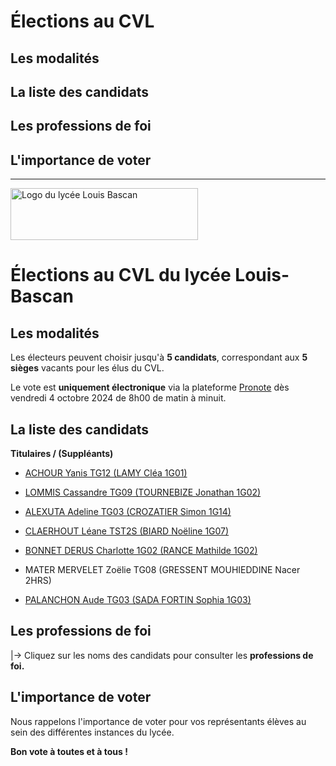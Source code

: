# Élections au CVL

## Les modalités

## La liste des candidats

## Les professions de foi

## L'importance de voter

<hr>

<a href="https://lyc-bascan.fr" target="_blank" title="vers lyc-bascan.fr"><img src="https://lyc-bascan.fr/reglement_interieur/images/logo_LyceeLouisBascan.jpg" alt="Logo du lycée Louis Bascan" width="300" height="83"></a>

# Élections au CVL du lycée Louis-Bascan

## Les modalités

Les électeurs peuvent choisir jusqu'à **5 candidats**, correspondant aux **5 sièges** vacants pour les élus du CVL.

Le vote est **uniquement électronique** via la plateforme [Pronote](https://0782549x.index-education.net/pronote/) dès vendredi 4 octobre 2024 de 8h00 de matin à minuit.

## La liste des candidats

**Titulaires / (Suppléants)** 

- [ACHOUR Yanis TG12 (LAMY Cléa 1G01)](https://drive.google.com/file/d/1FM4dCG6h90sq4q6ZSlTLA6mfOEtlcl5Y/view?usp=sharing)

- [LOMMIS Cassandre TG09 (TOURNEBIZE Jonathan 1G02)](https://drive.google.com/file/d/1BKAgIjadhF4RmpXBbTsfYrr_HeEn5cYV/view?usp=sharing)

- [ALEXUTA Adeline TG03 (CROZATIER Simon 1G14)](https://drive.google.com/file/d/1UxSP6I9upDSm-thbEZVivESQdsfp1rPV/view?usp=sharing)

- [CLAERHOUT Léane TST2S (BIARD Noëline 1G07)](https://drive.google.com/file/d/1eZMcKLB9TkwbzAccB6KocLLMsBU_4OTp/view?usp=sharing)

- [BONNET DERUS Charlotte 1G02 (RANCE Mathilde 1G02)](https://drive.google.com/file/d/1Vy_bNBJlRnzwkCMJmPwYDzkn-R0haAsS/view?usp=sharing)

- MATER MERVELET Zoëlie TG08 (GRESSENT MOUHIEDDINE Nacer 2HRS)

- [PALANCHON Aude TG03 (SADA FORTIN Sophia 1G03)](https://drive.google.com/file/d/15sCCOXcqZ61kSBEdEQsrvMtmu8Kzfm2D/view?usp=sharing)

## Les professions de foi

|→ Cliquez sur les noms des candidats pour consulter les **professions de foi.**

## L'importance de voter

Nous rappelons l'importance de voter pour vos représentants élèves au sein des différentes instances du lycée.

**Bon vote à toutes et à tous !**